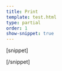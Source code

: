 ```yaml
---
title: Print
template: test.html
type: partial
order: 1
show-snippet: true
---
```

[snippet]
<div class="background--iron-light">
    <span class="icon icon-print--dark"></span>
    <span class="icon icon-print--dark-small"></span>
</div>
<div class="background--ship-grey">
    <span class="icon icon-print--light"></span>
    <span class="icon icon-print--light-small"></span>
</div>
[/snippet]